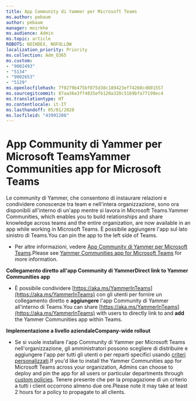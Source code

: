 ```yaml
---
title: App Community di Yammer per Microsoft Teams
ms.author: pebaum
author: pebaum
manager: mnirkhe
ms.audience: Admin
ms.topic: article
ROBOTS: NOINDEX, NOFOLLOW
localization_priority: Priority
ms.collection: Adm_O365
ms.custom:
- "9002493"
- "5134"
- "9002653"
- "5129"
ms.openlocfilehash: 7f0279b475bf875d38c189423ef74260cd801557
ms.sourcegitcommit: 87aa36e3ff4835efb120a320c5169bfa77199ec4
ms.translationtype: HT
ms.contentlocale: it-IT
ms.lasthandoff: 05/01/2020
ms.locfileid: "43991208"
---
```

# <a name="yammer-communities-app-for-microsoft-teams"></a><span data-ttu-id="950f4-102">App Community di Yammer per Microsoft Teams</span><span class="sxs-lookup"><span data-stu-id="950f4-102">Yammer Communities app for Microsoft Teams</span></span>

<span data-ttu-id="950f4-103">Le community di Yammer, che consentono di instaurare relazioni e condividere conoscenze tra team e nell'intera organizzazione, sono ora disponibili all'interno di un'app mentre si lavora in Microsoft Teams.</span><span class="sxs-lookup"><span data-stu-id="950f4-103">Yammer Communities, which enables you to build relationships and share knowledge across teams and the entire organization, are now available in an app while working in Microsoft Teams.</span></span> <span data-ttu-id="950f4-104">È possibile aggiungere l'app sul lato sinistro di Teams.</span><span class="sxs-lookup"><span data-stu-id="950f4-104">You can pin the app to the left side of Teams.</span></span> 

- <span data-ttu-id="950f4-105">Per altre informazioni, vedere [App Community di Yammer per Microsoft Teams](https://go.microsoft.com/fwlink/?linkid=2127757&clcid=0x409).</span><span class="sxs-lookup"><span data-stu-id="950f4-105">Please see [Yammer Communities app for Microsoft Teams](https://go.microsoft.com/fwlink/?linkid=2127757&clcid=0x409) for more information.</span></span>

<span data-ttu-id="950f4-106">**Collegamento diretto all'app Community di Yammer**</span><span class="sxs-lookup"><span data-stu-id="950f4-106">**Direct link to Yammer Communities app**</span></span>

- <span data-ttu-id="950f4-107">È possibile condividere [https://aka.ms/YammerInTeams](https://aka.ms/YammerInTeams) con gli utenti per fornire un collegamento diretto e **aggiungere** l'app Community di Yammer all'interno di Teams.</span><span class="sxs-lookup"><span data-stu-id="950f4-107">You can share [https://aka.ms/YammerInTeams](https://aka.ms/YammerInTeams) with users to directly link to and **add** the Yammer Communities app within Teams.</span></span>

<span data-ttu-id="950f4-108">**Implementazione a livello aziendale**</span><span class="sxs-lookup"><span data-stu-id="950f4-108">**Company-wide rollout**</span></span>

- <span data-ttu-id="950f4-109">Se si vuole installare l'app Community di Yammer per Microsoft Teams nell'organizzazione, gli amministratori possono scegliere di distribuire e aggiungere l'app per tutti gli utenti o per reparti specifici usando [criteri personalizzati](https://docs.microsoft.com/microsoftteams/manage-apps).</span><span class="sxs-lookup"><span data-stu-id="950f4-109">If you'd like to install the Yammer Communities app for Microsoft Teams across your organization, Admins can choose to deploy and pin the app for all users or particular departments through [custom policies](https://docs.microsoft.com/microsoftteams/manage-apps).</span></span> <span data-ttu-id="950f4-110">Tenere presente che per la propagazione di un criterio a tutti i client occorrono almeno due ore.</span><span class="sxs-lookup"><span data-stu-id="950f4-110">Please note it may take at least 2 hours for a policy to propagate to all clients.</span></span>
